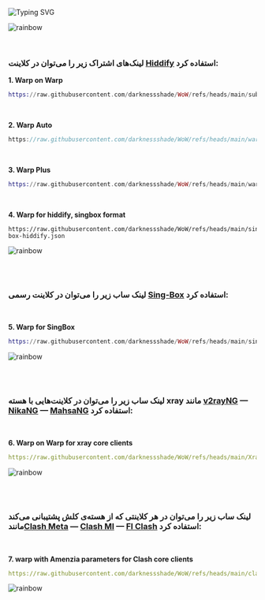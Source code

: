 <img src="https://readme-typing-svg.demolab.com?font=JetBrains+Mono&size=36&duration=2000&pause=1000&color=DBBDFB&center=true&vCenter=true&width=500&lines=Warp+Subscription+Links;For+Hiddify;For+xray+core+clients;For+Clash+core+clients;For+Singbox;For+User+Liberation" alt="Typing SVG" /><br/>



![rainbow]

<br/>

### لینک‌های اشتراک زیر را می‌توان در کلاینت [Hiddify] استفاده کرد: <br/> 

**1. Warp on Warp**

```elixir
https://raw.githubusercontent.com/darknessshade/WoW/refs/heads/main/subwarp/warp
```  

<br/>

**2. Warp Auto**

```POV-Ray SDL
https://raw.githubusercontent.com/darknessshade/WoW/refs/heads/main/warpauto.json
```  

<br/> 

**3. Warp Plus**

```elixir
https://raw.githubusercontent.com/darknessshade/WoW/refs/heads/main/warp2.json
```  

<br/> 

**4. Warp for hiddify, singbox format**

```mupad
https://raw.githubusercontent.com/darknessshade/WoW/refs/heads/main/sing-box-hiddify.json
```

![rainbow]

<br><br/>    

### لینک ساب زیر را می‌توان در کلاینت رسمی [Sing-Box] استفاده کرد: 

<br/>

**5. Warp for SingBox**

```elixir
https://raw.githubusercontent.com/darknessshade/WoW/refs/heads/main/sing-box.json
```  

![rainbow]

<br><br/>    

### لینک ساب زیر را می‌توان در کلاینت‌هایی با هسته xray مانند [v2rayNG] — [NikaNG] — [MahsaNG] استفاده کرد:

<br/>

**6. Warp on Warp for xray core clients**

```yaml
https://raw.githubusercontent.com/darknessshade/WoW/refs/heads/main/Xray-WoW.json
```

![rainbow]

<br><br/>    

### لینک ساب زیر را می‌توان در هر کلاینتی که از هسته‌ی کلش پشتیبانی می‌کند مانند[Clash Meta] — [Clash MI] — [FI Clash] استفاده کرد: 

<br/>

**7. warp with Amenzia parameters for Clash core clients**

```yaml
https://raw.githubusercontent.com/darknessshade/WoW/refs/heads/main/clash-wg.yml
```  

![rainbow]

[Amnezia]: https://github.com/amnezia-vpn/amnezia-client/releases
[Clash Meta]: https://github.com/MetaCubeX/ClashMetaForAndroid/releases
[Clash MI]: https://github.com/KaringX/clashmi/releases
[FI Clash]: https://github.com/chen08209/FlClash/releases
[Hiddify]: https://github.com/hiddify/hiddify-app/releases
[NikaNG]: https://github.com/mahsanet/NikaNG/releases
[MahsaNG]: https://github.com/mahsanet/MahsaaNG/releases
[rainbow]: https://github.com/NiREvil/vless/assets/126243832/1aca7f5d-6495-44b7-aced-072bae52f256
[Sing-Box]: https://github.com/SagerNet/sing-box/releases
[v2rayNG]: https://github.com/2dust/v2rayng/releases
